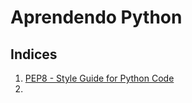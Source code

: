 # Aprendendo Python

## Indices

1. [PEP8 - Style Guide for Python Code](Resumos/PEP8/index.html)
2. 